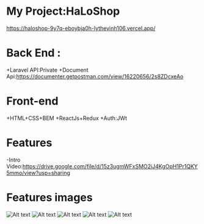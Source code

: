 # My Project:HaLoShop

https://haloshop-9y7q-eboybja0h-lythevinh106.vercel.app/

# Back End :

+Laravel API:Private
+Document Api:https://documenter.getpostman.com/view/16220656/2s8ZDcxeAo

# Front-end

+HTML+CSS+BEM
+ReactJs+Redux
+Auth:JWt

# Features

-Intro Video:https://drive.google.com/file/d/15z3ugmWFxSMO2iJ4KgOpH1Pr1QKY5mmo/view?usp=sharing

# Features images

![Alt text](https://drive.google.com/file/d/11FAfpxcP8aO-CG_hhJjMC_9r3SNcjFqs/view?usp=sharing)
![Alt text](https://drive.google.com/file/d/1bwFMzX3iyVLV2ibRwByk1KdvRFViZJSY/view?usp=sharing)
![Alt text](https://drive.google.com/file/d/18U6el9hBNOMotUuDIL3FdZBstwNFKC4h/view?usp=sharing)
![Alt text](https://drive.google.com/file/d/1QTGYThZqc7zY7SOuPcJ8MnwqlX5HFvD5/view?usp=sharing)
![Alt text](https://drive.google.com/file/d/1qJ6xR_gXKzCtbIip0Bb3Yqp4LshOJwtn/view?usp=share_link)
